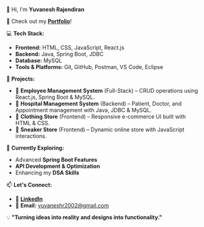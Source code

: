👋 Hi, I'm **Yuvanesh Rajendiran**

🔭  Check out my **[Portfolio](https://yuvaneshr-personal-portfolio.netlify.app/)**!

💻 **Tech Stack:**  
- **Frontend:** HTML, CSS, JavaScript, React.js  
- **Backend:** Java, Spring Boot, JDBC  
- **Database:** MySQL  
- **Tools & Platforms:** Git, GitHub, Postman, VS Code, Eclipse  

📌 **Projects:**  
- 🏢 **Employee Management System** (Full-Stack) – CRUD operations using React.js, Spring Boot & MySQL.  
- 🏥 **Hospital Management System** (Backend) – Patient, Doctor, and Appointment management with Java, JDBC & MySQL.  
- 👕 **Clothing Store** (Frontend) – Responsive e-commerce UI built with HTML & CSS.  
- 👟 **Sneaker Store** (Frontend) – Dynamic online store with JavaScript interactions.  

🚀 **Currently Exploring:**  
- Advanced **Spring Boot Features**  
- **API Development & Optimization**  
- Enhancing my **DSA Skills**  

📫 **Let's Connect:**  
- 🔗 [**LinkedIn**](https://www.linkedin.com/in/yuvanesh-rajendian/)  
- 📧 **Email:** yuvaneshr2002@gmail.com  

💡 **"Turning ideas into reality and designs into functionality."**  
